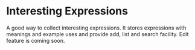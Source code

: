 # Interesting Expressions
A good way to collect interesting expressions. It stores expressions with meanings and example uses and provide add, list and search facility. Edit feature is coming soon.